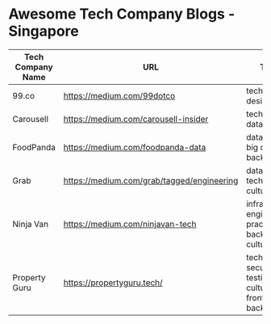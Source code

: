 # Awesome Tech Company Blogs - Singapore

| Tech Company Name | URL | Topics | Github Orgs |
|-------------------|-----|--------|-------------|
| 99.co | https://medium.com/99dotco | tech, data, design | https://github.com/team99 |
| Carousell | https://medium.com/carousell-insider | tech, product, data, culture | https://github.com/carousell |
| FoodPanda | https://medium.com/foodpanda-data | data science, big data, backend | - |
| Grab | https://medium.com/grab/tagged/engineering | data, product, tech, design, culture | https://github.com/grab |
| Ninja Van | https://medium.com/ninjavan-tech | infrastructure, engineering practice, backend, culture | https://github.com/ninja-van |
| Property Guru | https://propertyguru.tech/ | tech, security, testing, culture, frontend, backend | https://github.com/propertyguru |